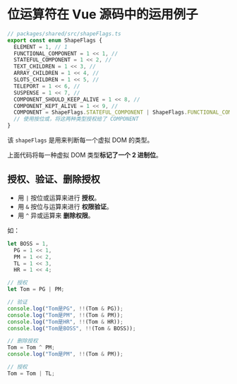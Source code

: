 # 位运算符在 Vue 源码中的运用例子

```ts
// packages/shared/src/shapeFlags.ts
export const enum ShapeFlags {
  ELEMENT = 1, // 1
  FUNCTIONAL_COMPONENT = 1 << 1, //
  STATEFUL_COMPONENT = 1 << 2, //
  TEXT_CHILDREN = 1 << 3, //
  ARRAY_CHILDREN = 1 << 4, //
  SLOTS_CHILDREN = 1 << 5, //
  TELEPORT = 1 << 6, //
  SUSPENSE = 1 << 7, //
  COMPONENT_SHOULD_KEEP_ALIVE = 1 << 8, //
  COMPONENT_KEPT_ALIVE = 1 << 9, //
  COMPONENT = ShapeFlags.STATEFUL_COMPONENT | ShapeFlags.FUNCTIONAL_COMPONENT,
  // 使用按位或，将这两种类型授权给了 COMPONENT
}
```

该 `shapeFlags` 是用来判断每一个虚拟 DOM 的类型。

上面代码将每一种虚拟 DOM 类型**标记了一个 2 进制位**。

## 授权、验证、删除授权

- 用 `|` 按位或运算来进行 **授权**。
- 用 `&` 按位与运算来进行 **权限验证**。
- 用 `^` 异或运算来 **删除权限**。

如：

```js
let BOSS = 1,
  PG = 1 << 1,
  PM = 1 << 2,
  TL = 1 << 3,
  HR = 1 << 4;

// 授权
let Tom = PG | PM;

// 验证
console.log("Tom是PG", !!(Tom & PG));
console.log("Tom是PM", !!(Tom & PM));
console.log("Tom是HR", !!(Tom & HR));
console.log("Tom是BOSS", !!(Tom & BOSS));

// 删除授权
Tom = Tom ^ PM;
console.log("Tom是PM", !!(Tom & PM));

// 授权
Tom = Tom | TL;
```
